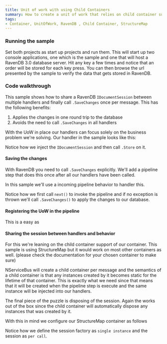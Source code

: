 ```yaml
---
title: Unit of work with using Child Containers
summary: How to create a unit of work that relies on child container support to store the session
tags:
- Container, UnitOfWork, RavenDB , Child Container, StructureMap
---
```


### Running the sample

Set both projects as start up projects and run them. This will start up two console applications, one which is the sample and one that will host a RavenDB 3.0 database server. Hit any key a few times and notice that an order will be stored for each key press. You can then browse the url presented by the sample to verify the data that gets stored in RavenDB.

### Code walkthrough

This sample shows how to share a RavenDB `IDocumentSession` between multiple handlers and finally call `.SaveChanges` once per message. This has the following benefits:

1. Applies the changes in one round trip to the database
2. Avoids the need to call `.SaveChanges` in all handlers

With the UoW in place our handlers can focus solely on the business problem we're solving. Our handler in the sample looks like this:
<!-- import PlaceOrderHandler -->
Notice how we inject the `IDocumentSession` and then call `.Store` on it.


#### Saving the changes
With RavenDB you need to call `.SaveChanges` explicitly. We'll add a pipeline step that does this once after all our handlers have been called.

In this sample we'll use a incoming pipeline behavior to handler this.
<!-- import RavenUnitOfWork -->
Notice how we first call `next()` to invoke the pipeline and if no exception is thrown we'll call `.SaveChanges()` to apply the changes to our database.

#### Registering the UoW in the pipeline

This is a easy as
<!-- import PipelineRegistration -->
#### Sharing the session between handlers and behavior

For this we're leaning on the child container support of our container. This sample is using StructureMap but it would work on most other containers as well. (please check the documentation for your chosen container to make sure)

NServiceBus will create a child container per message and the semantics of a child container is that any instances created by it becomes static for the lifetime of that container. This is exactly what we need since that means that it will be created when the pipeline step is execute and the same instance will be injected into our handlers. 

The final piece of the puzzle is disposing of the session. Again the works out of the box since the child container will automatically dispose any instances that was created by it.

With this in mind we configure our StructureMap container as follows
<!-- import ContainerConfiguration -->
Notice how we define the session factory as `single instance` and the session as `per call`.









